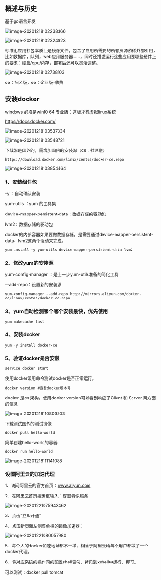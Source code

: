 ## 概述与历史

基于go语言开发

![image-20201218102238366](02-初始docker.assets/image-20201218102238366.png)

![image-20201218102324923](02-初始docker.assets/image-20201218102324923.png)

标准化应用打包本质上是镜像文件，包含了应用所需要的所有资源依稀外部引用，比如数据库，队列，web应用服务器......，同时还描述运行这些应用要哪些硬件上的要求：硬盘/cpu/内存，部署后还可以灵活调整。

![image-20201218102738103](02-初始docker.assets/image-20201218102738103.png)

ce：社区版，ee：企业版-收费

## 安装docker

windows 必须是win10 64 专业版：这版才有虚拟linux系统

https://docs.docker.com/

![image-20201218103537334](02-初始docker.assets/image-20201218103537334.png)

![image-20201218103548721](02-初始docker.assets/image-20201218103548721.png)

下载源是国外的，需增加国内的安装源（ce：社区版）

```
https://download.docker.com/linux/centos/docker-ce.repo
```

![image-20201218103854464](02-初始docker.assets/image-20201218103854464.png)

### 1、安装组件包

-y ：自动确认安装

yum-utils ：yum 的工具集

device-mapper-persistent-data：数据存储的驱动包

lvm2：数据存储的驱动包

docker的内部容器如果要做数据存储，是需要通过device-mapper-persistent-data、lvm2这两个驱动来完成。

 ```shell
yum install -y yum-utils device-mapper-persistent-data lvm2
 ```

### 2、修改yum的安装源

yum-config-manager ：是上一步yum-utils准备的简化工具

--add-repo：设置新的安装源

```shell
yum-config-manager --add-repo http://mirrors.aliyun.com/docker-ce/linux/centos/docker-ce.repo
```

### 3、yum自动检测哪个哪个安装最快，优先使用

```she
yum makecache fast
```

### 4、安装docker

```shell
yum -y install docker-ce
```

### 5、验证docker是否安装

```shell
service docker start
```

使用docker常用命令测试docker是否正常运行。

```
docker version #查看docker版本号
```

docker 是cs 架构，使用docker version可以看到响应了Client 和 Server 两方面的信息

![image-20201218110809803](02-初始docker.assets/image-20201218110809803.png)

下载测试国外的测试镜像

```shell
docker pull hello-world
```

简单创建hello-world的容器

```shell
docker run hello-world
```

![image-20201218111141088](02-初始docker.assets/image-20201218111141088.png)

### 设置阿里云的加速代理

1、访问阿里云的官方首页：www.aliyun.com

2、在阿里云首页搜索框输入：容器镜像服务

![image-20201221075943462](02-安装docker.assets/image-20201221075943462.png)

3、点击“立即开通”

4、点击新页面左侧菜单栏的镜像加速器：

![image-20201221080057980](02-安装docker.assets/image-20201221080057980.png)

5、每个人的docker加速地址都不一样，相当于阿里云给每个用户都做了一个docker代理。

6、将对应系统的操作问的配置shell语句，拷贝到xshell中运行，即可。

可以测试：docker pull tomcat